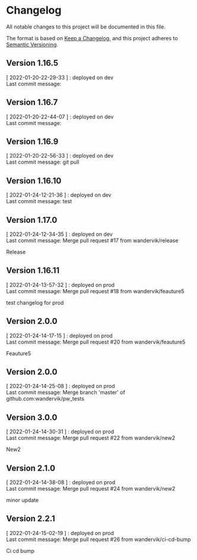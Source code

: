 # Changelog
All notable changes to this project will be documented in this file.

The format is based on [Keep a Changelog](https://keepachangelog.com/en/1.0.0/),
and this project adheres to [Semantic Versioning](https://semver.org/spec/v2.0.0.html).
## Version 1.16.5
[ 2022-01-20-22-29-33 ] : deployed on dev <br />
Last commit message: 
## Version 1.16.7
[ 2022-01-20-22-44-07 ] : deployed on dev <br />
Last commit message: 
## Version 1.16.9
[ 2022-01-20-22-56-33 ] : deployed on dev <br />
Last commit message: git pull
## Version 1.16.10
[ 2022-01-24-12-21-36 ] : deployed on dev <br />
Last commit message: test
## Version 1.17.0
[ 2022-01-24-12-34-35 ] : deployed on dev <br />
Last commit message: Merge pull request #17 from wandervik/release

Release
## Version 1.16.11
[ 2022-01-24-13-57-32 ] : deployed on prod <br />
Last commit message: Merge pull request #18 from wandervik/feauture5

test changelog for prod
## Version 2.0.0
[ 2022-01-24-14-17-15 ] : deployed on prod <br />
Last commit message: Merge pull request #20 from wandervik/feauture5

Feauture5
## Version 2.0.0
[ 2022-01-24-14-25-08 ] : deployed on prod <br />
Last commit message: Merge branch 'master' of github.com:wandervik/pw_tests
## Version 3.0.0
[ 2022-01-24-14-30-31 ] : deployed on prod <br />
Last commit message: Merge pull request #22 from wandervik/new2

New2
## Version 2.1.0
[ 2022-01-24-14-38-08 ] : deployed on prod <br />
Last commit message: Merge pull request #24 from wandervik/new2

minor update
## Version 2.2.1
[ 2022-01-24-15-02-19 ] : deployed on prod <br />
Last commit message: Merge pull request #26 from wandervik/ci-cd-bump

Ci cd bump
